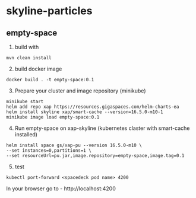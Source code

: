 # skyline-particles

## empty-space
1. build with 
```
mvn clean install
```
2. build docker image
```
docker build . -t empty-space:0.1 
```
3. Prepare your cluster and image repository (minikube)
```
minikube start
helm add repo xap https://resources.gigaspaces.com/helm-charts-ea
helm install skyline xap/smart-cache --version=16.5.0-m10-1
minikube image load empty-space:0.1
```
4. Run empty-space on xap-skyline (kubernetes claster with smart-cache installed)
```
helm install space gs/xap-pu --version 16.5.0-m10 \
--set instances=0,partitions=1 \
--set resourceUrl=pu.jar,image.repository=empty-space,image.tag=0.1
```
5. test
```
kubectl port-forward <spacedeck pod name> 4200
```
In your browser go to - http://localhost:4200